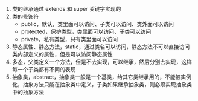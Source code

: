 1. 类的继承通过 extends 和 super 关键字实现的
2. 类的修饰符
   - public，默认，类里面可以访问、子类可以访问、类外面可以访问
   - protected，保护类型，类里面可以访问、子类可以访问
   - private，私有类型，只有类里面可以访问
3. 静态属性、静态方法，static，通过类名可以访问，静态方法不可以直接访问类内部定义的属性，但是可以访问静态属性
4. 多态，父类定义一个方法，但是不去实现，可以继承，然后分别去实现，这样每一个子类都有不同的表现
5. 抽象类，abstract，抽象类一般是一个基类，给其它类继承用的，不能被实例化，抽象方法只能在抽象类中定义，子类如果继承抽象类，则必须实现抽象类中的抽象方法